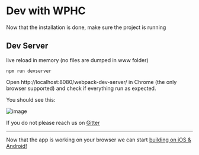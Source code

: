 # Dev with WPHC

Now that the installation is done, make sure the project is running

## Dev Server

live reload in memory (no files are dumped in www folder)

```
npm run devserver
```

Open http://localhost:8080/webpack-dev-server/ in Chrome (the only browser supported) and check if everything run as expected.

You should see this:

![image](https://cloud.githubusercontent.com/assets/1388706/12190201/75324ec8-b58b-11e5-871c-d672a0666959.png)

If you do not please reach us on [Gitter](https://gitter.im/shprink/wordpress-hybrid-client)

---

Now that the app is working on your browser we can start [building on iOS & Android!](BUILD.md)

